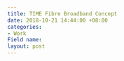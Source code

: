 ```yaml
---
title: TIME Fibre Broadband Concept
date: 2018-10-21 14:44:00 +08:00
categories:
- Work
Field name: 
layout: post
---
```


